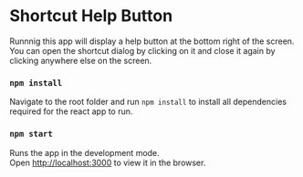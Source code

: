 # Shortcut Help Button
Runnnig this app will display a help button at the bottom right of the screen. You can open the shortcut dialog by clicking on it and close it again by clicking anywhere else on the screen.

### `npm install`
Navigate to the root folder and run `npm install` to install all dependencies required for the react app to run.

### `npm start`
Runs the app in the development mode.\
Open [http://localhost:3000](http://localhost:3000) to view it in the browser.
